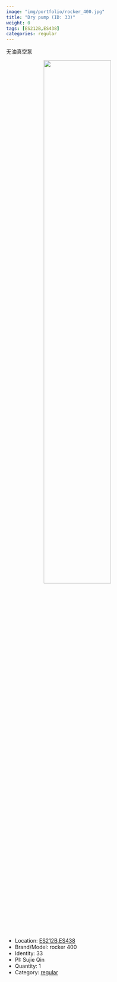 ```yaml
---
image: "img/portfolio/rocker_400.jpg"
title: "Dry pump (ID: 33)"
weight: 0
tags: [ES212B,ES438]
categories: regular
---
```


无油真空泵

<!--more-->

<img src="../../img/portfolio/rocker_400.jpg" width="60%" style="display: block; margin: auto;">

- Location: [ES212B,ES438](../../tags/es212b,es438)
- Brand/Model: rocker 400
- Identity: 33
- PI: Sujie Qin
- Quantity: 1
- Category: [regular](../../categories/regular)






